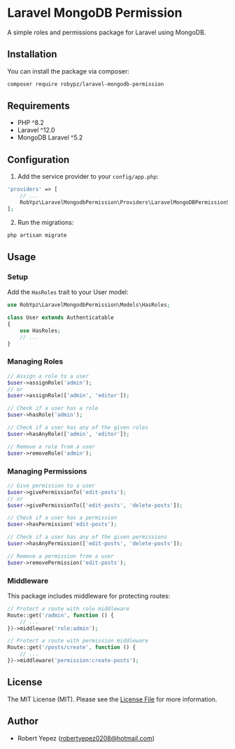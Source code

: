# Laravel MongoDB Permission

A simple roles and permissions package for Laravel using MongoDB.

## Installation

You can install the package via composer:

```bash
composer require robypz/laravel-mongodb-permission
```

## Requirements

- PHP ^8.2
- Laravel ^12.0
- MongoDB Laravel ^5.2

## Configuration

1. Add the service provider to your `config/app.php`:

```php
'providers' => [
    // ...
    RobYpz\LaravelMongodbPermission\Providers\LaravelMongoDBPermissionServiceProvider::class,
];
```

2. Run the migrations:

```bash
php artisan migrate
```

## Usage

### Setup

Add the `HasRoles` trait to your User model:

```php
use RobYpz\LaravelMongodbPermission\Models\HasRoles;

class User extends Authenticatable
{
    use HasRoles;
    // ...
}
```

### Managing Roles

```php
// Assign a role to a user
$user->assignRole('admin');
// or
$user->assignRole(['admin', 'editor']);

// Check if a user has a role
$user->hasRole('admin');

// Check if a user has any of the given roles
$user->hasAnyRole(['admin', 'editor']);

// Remove a role from a user
$user->removeRole('admin');
```

### Managing Permissions

```php
// Give permission to a user
$user->givePermissionTo('edit-posts');
// or
$user->givePermissionTo(['edit-posts', 'delete-posts']);

// Check if a user has a permission
$user->hasPermission('edit-posts');

// Check if a user has any of the given permissions
$user->hasAnyPermission(['edit-posts', 'delete-posts']);

// Remove a permission from a user
$user->removePermission('edit-posts');
```

### Middleware

This package includes middleware for protecting routes:

```php
// Protect a route with role middleware
Route::get('/admin', function () {
    // ...
})->middleware('role:admin');

// Protect a route with permission middleware
Route::get('/posts/create', function () {
    // ...
})->middleware('permission:create-posts');
```

## License

The MIT License (MIT). Please see the [License File](LICENSE) for more information.

## Author

- Robert Yepez (robertyepez0208@hotmail.com)